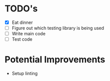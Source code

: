 # TODO's
- [X] Eat dinner
- [ ] Figure out which testing library is being used
- [ ] Write main code
- [ ] Test code

# Potential Improvements
- Setup linting
